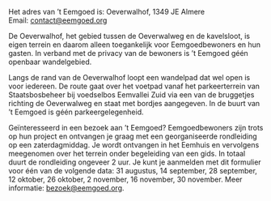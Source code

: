 Het adres van ’t Eemgoed is: Oeverwalhof, 1349 JE Almere  
Email: [contact@eemgoed.org](mailto:contact@eemgoed.org)

De Oeverwalhof, het gebied tussen de Oeverwalweg en de kavelsloot, is eigen terrein en daarom alleen toegankelijk voor Eemgoedbewoners en hun gasten. In verband met de privacy van de bewoners is ’t Eemgoed géén openbaar wandelgebied.

Langs de rand van de Oeverwalhof loopt een wandelpad dat wel open is voor iedereen. De route gaat over het voetpad vanaf het parkeerterrein van Staatsbosbeheer bij voedselbos Eemvallei Zuid via een van de bruggetjes richting de Oeverwalweg en staat met bordjes aangegeven. In de buurt van ’t Eemgoed is géén parkeergelegenheid.

Geïnteresseerd in een bezoek aan ’t Eemgoed? Eemgoedbewoners zijn trots op hun project en ontvangen je graag met een georganiseerde rondleiding op een zaterdagmiddag. Je wordt ontvangen in het Eemhuis en vervolgens meegenomen over het terrein onder begeleiding van een gids. In totaal duurt de rondleiding ongeveer 2 uur. Je kunt je aanmelden met dit formulier voor één van de volgende data: 31 augustus, 14 september, 28 september, 12 oktober, 26 oktober, 2 november, 16 november, 30 november. Meer informatie: [bezoek@eemgoed.org](mailto:bezoek@eemgoed.org).

